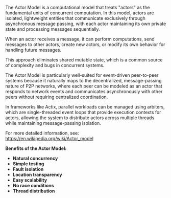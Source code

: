 The Actor Model is a computational model that treats "actors" as the fundamental units of concurrent computation. In this model, actors are isolated, lightweight entities that communicate exclusively through asynchronous message passing, with each actor maintaining its own private state and processing messages sequentially. 

When an actor receives a message, it can perform computations, send messages to other actors, create new actors, or modify its own behavior for handling future messages. 

This approach eliminates shared mutable state, which is a common source of complexity and bugs in concurrent systems. 

The Actor Model is particularly well-suited for event-driven peer-to-peer systems because it naturally maps to the decentralized, message-passing nature of P2P networks, where each peer can be modeled as an actor that responds to network events and communicates asynchronously with other peers without requiring centralized coordination. 

In frameworks like Actix, parallel workloads can be managed using arbiters, which are single-threaded event loops that provide execution contexts for actors, allowing the system to distribute actors across multiple threads while maintaining message-passing isolation.

For more detailed information, see: https://en.wikipedia.org/wiki/Actor_model

**Benefits of the Actor Model:**
- **Natural concurrency**
- **Simple testing** 
- **Fault isolation** 
- **Location transparency**
- **Easy scalability**
- **No race conditions**
- **Thread distribution**